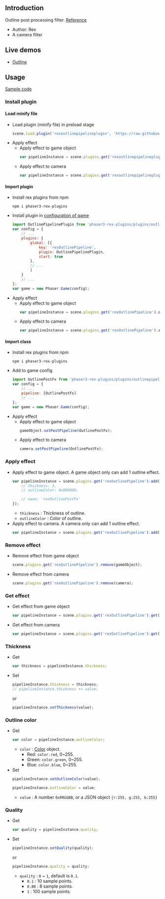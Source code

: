 ## Introduction

Outline post processing filter. [Reference](https://github.com/pixijs/pixi-filters/blob/master/filters/outline/src/outline.frag)

- Author: Rex
- A camera filter

## Live demos

- [Outline](https://codepen.io/rexrainbow/pen/dyGNrqa)

## Usage

[Sample code](https://github.com/rexrainbow/phaser3-rex-notes/tree/master/examples/shader-outline)

### Install plugin

#### Load minify file

- Load plugin (minify file) in preload stage
    ```javascript
    scene.load.plugin('rexoutlinepipelineplugin', 'https://raw.githubusercontent.com/rexrainbow/phaser3-rex-notes/master/dist/rexoutlinepipelineplugin.min.js', true);
    ```
- Apply effect
    - Apply effect to game object
        ```javascript
        var pipelineInstance = scene.plugins.get('rexoutlinepipelineplugin').add(gameObject, config);
        ```
    - Apply effect to camera
        ```javascript
        var pipelineInstance = scene.plugins.get('rexoutlinepipelineplugin').add(camera, config);
        ```

#### Import plugin

- Install rex plugins from npm
    ```
    npm i phaser3-rex-plugins
    ```
- Install plugin in [configuration of game](game.md#configuration)
    ```javascript
    import OutlinePipelinePlugin from 'phaser3-rex-plugins/plugins/outlinepipeline-plugin.js';
    var config = {
        // ...
        plugins: {
            global: [{
                key: 'rexOutlinePipeline',
                plugin: OutlinePipelinePlugin,
                start: true
            },
            // ...
            ]
        }
        // ...
    };
    var game = new Phaser.Game(config);
    ```
- Apply effect
    - Apply effect to game object
        ```javascript
        var pipelineInstance = scene.plugins.get('rexOutlinePipeline').add(gameObject, config);
        ```
    - Apply effect to camera
        ```javascript
        var pipelineInstance = scene.plugins.get('rexOutlinePipeline').add(camera, config);
        ```

#### Import class

- Install rex plugins from npm
    ```
    npm i phaser3-rex-plugins
    ```
- Add to game config
    ```javascript
    import OutlinePostFx from 'phaser3-rex-plugins/plugins/outlinepipeline.js';
    var config = {
        // ...
        pipeline: [OutlinePostFx]
        // ...
    };
    var game = new Phaser.Game(config);
    ```
- Apply effect
    - Apply effect to game object
        ```javascript
        gameObject.setPostPipeline(OutlinePostFx);
        ```
    - Apply effect to camera
        ```javascript
        camera.setPostPipeline(OutlinePostFx);
        ```

### Apply effect

- Apply effect to game object. A game object only can add 1 outline effect.
    ```javascript
    var pipelineInstance = scene.plugins.get('rexOutlinePipeline').add(gameObject, {
        // thickness: 3,
        // outlineColor: 0x000000,

        // nane: 'rexOutlinePostFx'
    });
    ```
    - `thickness` : Thickness of outline.
    - `outlineColor` : Color of outline.
- Apply effect to camera. A camera only can add 1 outline effect.
    ```javascript
    var pipelineInstance = scene.plugins.get('rexOutlinePipeline').add(camera, config);
    ```

### Remove effect

- Remove effect from game object
    ```javascript
    scene.plugins.get('rexOutlinePipeline').remove(gameObject);
    ```
- Remove effect from camera
    ```javascript
    scene.plugins.get('rexOutlinePipeline').remove(camera);
    ```

### Get effect

- Get effect from game object
    ```javascript
    var pipelineInstance = scene.plugins.get('rexOutlinePipeline').get(gameObject);
    ```
- Get effect from camera
    ```javascript
    var pipelineInstance = scene.plugins.get('rexOutlinePipeline').get(camera);
    ```

### Thickness

- Get
    ```javascript
    var thickness = pipelineInstance.thickness;
    ```
- Set
    ```javascript
    pipelineInstance.thickness = thickness;
    // pipelineInstance.thickness += value;
    ```
    or
    ```javascript
    pipelineInstance.setThickness(value);
    ```

### Outline color

- Get
    ```javascript
    var color = pipelineInstance.outlineColor;
    ```
    - `color` : [Color](color.md) object.
        - Red: `color.red`, 0~255.
        - Green: `color.green`, 0~255.
        - Blue: `color.blue`, 0~255.
- Set
    ```javascript
    pipelineInstance.setOutlineColor(value);
    ```
    ```javascript
    pipelineInstance.outlineColor = value;
    ```
    - `value` : A number `0xRRGGBB`, or a JSON object `{r:255, g:255, b:255}`

### Quality

- Get
    ```javascript
    var quality = pipelineInstance.quality;
    ```
- Set
    ```javascript
    pipelineInstance.setQuality(quality);
    ```
    or
    ```javascript
    pipelineInstance.quality = quality;
    ```
    - `quality` : `0` ~ `1`, default is `0.1`.
        - `0.1` : 10 sample points.
        - `0.08` : 8 sample points.
        - `1` : 100 sample points.